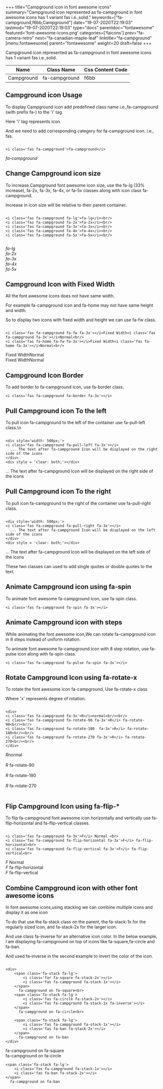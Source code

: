 +++
title="Campground icon in font awesome icons"
summary="Campground icon represented as fa-campground in font awesome icons has 1 variant fas i.e.,solid."
keywords=["fa-campground,f6bb,Campground"]
date="19-07-2020T22:19:03"
lastmod="19-07-2020T22:19:03"
type="docs"
parentdoc="fontawesome"
featured='font-awesome-icons.png'
categories=['faicons']
prev="fa-camera-retro"
next="fa-canadian-maple-leaf"
linktitle="fa-campground"
[menu.fontawesome]
parent="fontawesome"
weight=20
draft=false
+++


Campground icon represented as fa-campground in font awesome icons has 1 variant fas i.e.,solid.

<div class='table-responsive'><table class='table'><thead><tr><th>Name</th><th>Class Name</th><th>Css Content Code</th></tr></thead><tbody><tr><td>Campground</td><td>fa-campground</td><td>f6bb</td></tr></tbody></table></div>



## Campground icon Usage

To display Campground icon add predefined class name i.e.,fa-campground (with prefix fa-) to the 'i' tag.

Here 'i' tag represents icon.

And we need to add corresponding category for fa-campground icon. i.e., fas.


```

<i class='fas fa-campground'>fa-campground</i>
```

<i class='fas fa-campground'>fa-campground</i>




## Change Campground icon size
To increase Campground font awesome icon size, use the fa-lg (33% increase), fa-2x, fa-3x, fa-4x, or fa-5x classes along with icon class fa-campground.

Increase in icon size will be relative to their parent container. 

```

<i class='fas fa-campground fa-lg'>fa-lg</i><br/>
<i class='fas fa-campground fa-2x'>fa-2x</i><br/>
<i class='fas fa-campground fa-3x'>fa-3x</i><br/>
<i class='fas fa-campground fa-4x'>fa-4x</i><br/>
<i class='fas fa-campground fa-5x'>fa-5x</i><br/>
            
```

<i class='fas fa-campground fa-lg'>fa-lg</i><br/>
<i class='fas fa-campground fa-2x'>fa-2x</i><br/>
<i class='fas fa-campground fa-3x'>fa-3x</i><br/>
<i class='fas fa-campground fa-4x'>fa-4x</i><br/>
<i class='fas fa-campground fa-5x'>fa-5x</i><br/>
            



## Campground Icon with Fixed Width 

All the font awesome icons does not have same width.

For example fa-campground icon and fa-home may not have same height and width.

So to display two icons with fixed width and height we can use fa-fw class.


```

<i class='fas fa-campground fa-fw fa-3x'></i>Fixed Width<i class='fas fa-campground fa-3x'></i>Normal<br/>
<i class='fas fa-home fa-fw fa-3x'></i>Fixed Width<i class='fas fa-home fa-3x'></i>Normal<br/>
```

<i class='fas fa-campground fa-fw fa-3x'></i>Fixed Width<i class='fas fa-campground fa-3x'></i>Normal<br/>
<i class='fas fa-home fa-fw fa-3x'></i>Fixed Width<i class='fas fa-home fa-3x'></i>Normal<br/>



## Campground Icon Border 

To add border to fa-campground icon, use fa-border class.


```
<i class='fas fa-campground fa-border fa-3x'></i>

```
<i class='fas fa-campground fa-border fa-3x'></i>





## Pull Campground icon To the left

To pull icon fa-campground to the left of the container use fa-pull-left class.\n

```

<div style='width: 500px;'>
<i class='fas fa-campground fa-pull-left fa-3x'></i>
  ... The text after fa-campground Icon will be displayed on the right side of the icons
</div>
<div style = 'clear: both;'></div>
```

<div style='width: 500px;'>
<i class='fas fa-campground fa-pull-left fa-3x'></i>
  ... The text after fa-campground Icon will be displayed on the right side of the icons
</div>
<div style = 'clear: both;'></div>




## Pull Campground icon To the right
To pull icon fa-campground to the right of the container use fa-pull-right class.

```

<div style='width: 500px;'>
<i class='fas fa-campground fa-pull-right fa-3x'></i>
  ... The text after fa-campground Icon will be displayed on the left side of the icons
</div>
<div style = 'clear: both;'></div>
```

<div style='width: 500px;'>
<i class='fas fa-campground fa-pull-right fa-3x'></i>
  ... The text after fa-campground Icon will be displayed on the left side of the icons
</div>
<div style = 'clear: both;'></div>

These two classes can used to add single quotes or double quotes to the text.


## Animate Campground icon using fa-spin
To animate font awesome fa-campground icon, use fa-spin class.

```
<i class='fas fa-campground fa-spin fa-3x'></i>
```
<i class='fas fa-campground fa-spin fa-3x'></i>




## Animate Campground icon with steps
While animating the font awesome icon,We can rotate fa-campground icon in 8 steps instead of uniform rotation.

To animate font awesome fa-campground icon with 8 step rotation, use fa-pulse icon along with fa-spin class.


```
<i class='fas fa-campground fa-pulse fa-spin fa-3x'></i>

```
<i class='fas fa-campground fa-pulse fa-spin fa-3x'></i>





## Rotate Campground Icon using fa-rotate-x
To rotate the font awesome icon fa-campground, Use fa-rotate-x class

Where 'x' represents degree of rotation.


```

<div>
<i class='fas fa-campground fa-3x'>R</i>normal<br/><br/>
<i class='fas fa-campground fa-rotate-90 fa-3x'>R</i> fa-rotate-90<br/><br/> 
<i class='fas fa-campground fa-rotate-180  fa-3x'>R</i> fa-rotate-180<br/><br/> 
<i class='fas fa-campground fa-rotate-270 fa-3x'>R</i> fa-rotate-270<br/><br/>
</div>
```

<div>
<i class='fas fa-campground fa-3x'>R</i>normal<br/><br/>
<i class='fas fa-campground fa-rotate-90 fa-3x'>R</i> fa-rotate-90<br/><br/> 
<i class='fas fa-campground fa-rotate-180  fa-3x'>R</i> fa-rotate-180<br/><br/> 
<i class='fas fa-campground fa-rotate-270 fa-3x'>R</i> fa-rotate-270<br/><br/>
</div>




## Flip Campground Icon using fa-flip-*
To flip fa-campground font awesome icon horizontally and vertically use fa-flip-horizontal and fa-flip-vertical classes. 

```

<i class='fas fa-campground fa-3x'>F</i> Normal <br>
<i class='fas fa-campground fa-flip-horizontal fa-3x'>F</i> fa-flip-horizontal<br>
<i class='fas fa-campground fa-flip-vertical fa-3x'>F</i> fa-flip-vertical<br>
```

<i class='fas fa-campground fa-3x'>F</i> Normal <br>
<i class='fas fa-campground fa-flip-horizontal fa-3x'>F</i> fa-flip-horizontal<br>
<i class='fas fa-campground fa-flip-vertical fa-3x'>F</i> fa-flip-vertical<br>




## Combine Campground icon with other font awesome icons
In font awesome icons,using stacking we can combine multiple icons and display it as one icon 

To do that use the fa-stack class on the parent, the fa-stack-1x for the regularly sized icon, and fa-stack-2x for the larger icon.

And use class fa-inverse for an alternative icon color. 
In the below example, I am displaying fa-campground on top of icons like fa-square,fa-circle and fa-ban.

And used fa-inverse in the second example to invert the color of the icon.

```

<div>
    <span class='fa-stack fa-lg'>
        <i class='far fa-square fa-stack-2x'></i>
        <i class='fas fa-campground fa-stack-1x'></i>
    </span>
      fa-campground on fa-square<br>
    <span class='fa-stack fa-lg'>
        <i class='fas fa-circle fa-stack-2x'></i>
        <i class='fas fa-campground fa-stack-1x fa-inverse'></i>
    </span>
      fa-campground on fa-circle<br>

    <span class='fa-stack fa-lg'>
        <i class='fas fa-campground fa-stack-1x'></i>
        <i class='fas fa-ban fa-stack-2x'></i>
    </span>
      fa-campground on fa-ban
</div>
```

<div>
    <span class='fa-stack fa-lg'>
        <i class='far fa-square fa-stack-2x'></i>
        <i class='fas fa-campground fa-stack-1x'></i>
    </span>
      fa-campground on fa-square<br>
    <span class='fa-stack fa-lg'>
        <i class='fas fa-circle fa-stack-2x'></i>
        <i class='fas fa-campground fa-stack-1x fa-inverse'></i>
    </span>
      fa-campground on fa-circle<br>

    <span class='fa-stack fa-lg'>
        <i class='fas fa-campground fa-stack-1x'></i>
        <i class='fas fa-ban fa-stack-2x'></i>
    </span>
      fa-campground on fa-ban
</div>






